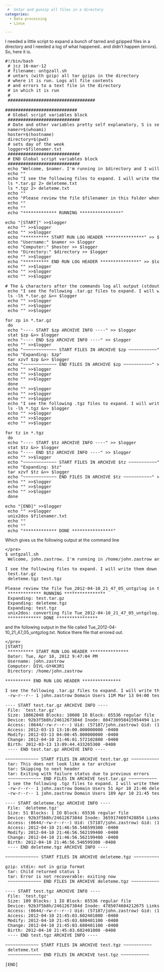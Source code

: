 ```yaml
---
 #  Untar and gunzip all files in a directory
categories:
  - Data processing
  - Linux

---
```

I needed a little script to expand a bunch of tarred and gzipped files in a directory and I needed a log of what happened.. and didn&#8217;t happen (errors). So, here it is.

<pre>#!/bin/bash
 # jcz 16-mar-12
 # filename: untgzall.sh
 # untars (with gzip) all tar gzips in the directory
 # where it is run. Logs all file contents
 # and errors to a text file in the directory
 # in which it is run
 #
 ##################################

############################
 # Global script variables block
 ############################
 # Date and other variables pretty self explanatory, S is seconds
 namer=$(whoami)
 hoster=$(hostname)
 directory=$(pwd)
 # sets day of the week
 logger=$filenamer.txt
 ############################
 # END Global script variables block
 ############################
 echo "Welcome, $namer. I'm running in $directory and I will expand all tarred and gzipped files to here."
 echo ""
 echo "I see the following files to expand. I will write them down for you now"
 ls *.tar.gz 2&gt; deleteme.txt
 ls *.tgz 2&gt; deleteme.txt
 echo ""
 echo "Please review the file $filenamer in this folder when I'm done."
 echo ""
 echo ""
 echo "************* RUNNING ****************"

echo "[START]" &gt;&gt;$logger
 echo "" &gt;&gt;$logger
 echo "" &gt;&gt;$logger
 echo "********** START RUN LOG HEADER ***************" &gt;&gt; $logger
 echo "Username:" $namer &gt;&gt; $logger
 echo "Computer:" $hoster &gt;&gt; $logger
 echo "Directory:" $directory &gt;&gt; $logger
 echo "" &gt;&gt;$logger
 echo "********** END RUN LOG HEADER ***************" &gt;&gt; $logger
 echo "" &gt;&gt;$logger
 echo "" &gt;&gt;$logger
 echo "" &gt;&gt;$logger

# The & characters after the commands log all output (stdout and stderr) to the log file
 echo "I see the following .tar.gz files to expand. I will write them down for you now" &gt;&gt; $logger
 ls -lh *.tar.gz &&gt;&gt; $logger
 echo "" &gt;&gt;$logger
 echo "" &gt;&gt;$logger
 echo "" &gt;&gt;$logger

for zp in *.tar.gz
 do
 echo "---- START $zp ARCHIVE INFO ----" &gt;&gt; $logger
 stat $zp &&gt;&gt; $logger
 echo "---- END $zp ARCHIVE INFO ----" &gt;&gt; $logger
 echo "" &gt;&gt;$logger
 echo "~~~~~~~~~~~~~ START FILES IN ARCHIVE $zp ~~~~~~~~~~~" &gt;&gt; $logger
 echo "Expanding: $zp"
 tar xzvf $zp &&gt;&gt; $logger
 echo "~~~~~~~~~~~~~ END FILES IN ARCHIVE $zp ~~~~~~~~~~~" &gt;&gt; $logger
 echo "" &gt;&gt;$logger
 echo "" &gt;&gt;$logger
 echo "" &gt;&gt;$logger
 done
 echo "" &gt;&gt;$logger
 echo "" &gt;&gt;$logger
 echo "" &gt;&gt;$logger
 echo "I see the following .tgz files to expand. I will write them down for you now" &gt;&gt; $logger
 ls -lh *.tgz &&gt;&gt; $logger
 echo "" &gt;&gt;$logger
 echo "" &gt;&gt;$logger
 echo "" &gt;&gt;$logger

for tz in *.tgz
 do
 echo "---- START $tz ARCHIVE INFO ----" &gt;&gt; $logger
 stat $tz &&gt;&gt; $logger
 echo "---- END $tz ARCHIVE INFO ----" &gt;&gt; $logger
 echo "" &gt;&gt;$logger
 echo "~~~~~~~~~~~~~ START FILES IN ARCHIVE $tz ~~~~~~~~~~~" &gt;&gt; $logger
 echo "Expanding: $tz"
 tar xzvf $tz &&gt;&gt; $logger
 echo "~~~~~~~~~~~~~ END FILES IN ARCHIVE $tz ~~~~~~~~~~~" &gt;&gt; $logger
 echo "" &gt;&gt;$logger
 echo "" &gt;&gt;$logger
 echo "" &gt;&gt;$logger
 done

echo "[END]" &gt;&gt;$logger
 echo "" &gt;&gt;$logger
 unix2dos $filenamer.txt
 echo ""
 echo ""
 echo "************* DONE ****************"</pre>

Which gives us the following output at the command line

<pre>&lt;/pre&gt;
$ untgzall.sh
 Welcome, john.zastrow. I'm running in /home/john.zastrow and I will expand all tarred and gzipped files to here.

I see the following files to expand. I will write them down for you now
 test.tar.gz
 deleteme.tgz test.tgz

Please review the file Tue_2012-04-10_21_47_05_untgzlog in this folder when I'm done.
 ************* RUNNING ****************
 Expanding: test.tar.gz
 Expanding: deleteme.tgz
 Expanding: test.tgz
 unix2dos: converting file Tue_2012-04-10_21_47_05_untgzlog.txt to DOS format ...
 ************* DONE ****************</pre>

and the following output in the file called Tue\_2012-04-10\_21\_47\_05_untgzlog.txt. Notice there file that errored out.

<pre>&lt;/pre&gt;
[START]
 ********** START RUN LOG HEADER ***************
 Dater: Tue, Apr 10, 2012 9:47:04 PM
 Username: john.zastrow
 Computer: DIVL-GY4K3R1
 Directory: /home/john.zastrow

********** END RUN LOG HEADER ***************

I see the following .tar.gz files to expand. I will write them down for you now
 -rw-r--r-- 1 john.zastrow Domain Users 11M Mar 13 04:00 test.tar.gz

---- START test.tar.gz ARCHIVE INFO ----
 File: `test.tar.gz'
 Size: 10862048 Blocks: 10608 IO Block: 65536 regular file
 Device: 92b3f5b8h/2461267384d Inode: 804736958415954494 Links: 1
 Access: (0644/-rw-r--r--) Uid: (57187/john.zastrow) Gid: (10513/Domain Users)
 Access: 2012-03-13 13:10:00.000000000 -0400
 Modify: 2012-03-13 04:00:45.000000000 -0400
 Change: 2012-04-10 21:46:01.572102800 -0400
 Birth: 2012-03-13 13:09:44.433265300 -0400
 ---- END test.tar.gz ARCHIVE INFO ----

~~~~~~~~~~~~~ START FILES IN ARCHIVE test.tar.gz ~~~~~~~~~~~
 tar: This does not look like a tar archive
 tar: Skipping to next header
 tar: Exiting with failure status due to previous errors
 ~~~~~~~~~~~~~ END FILES IN ARCHIVE test.tar.gz ~~~~~~~~~~~
 I see the following .tgz files to expand. I will write them down for you now
 -rw-r--r-- 1 john.zastrow Domain Users 51 Apr 10 21:46 deleteme.tgz
 -rw-r--r-- 1 john.zastrow Domain Users 189 Apr 10 21:45 test.tgz

---- START deleteme.tgz ARCHIVE INFO ----
 File: `deleteme.tgz'
 Size: 51 Blocks: 1 IO Block: 65536 regular file
 Device: 92b3f5b8h/2461267384d Inode: 3659174697428854 Links: 1
 Access: (0644/-rw-r--r--) Uid: (57187/john.zastrow) Gid: (10513/Domain Users)
 Access: 2012-04-10 21:46:56.546599300 -0400
 Modify: 2012-04-10 21:46:56.562199400 -0400
 Change: 2012-04-10 21:46:56.562199400 -0400
 Birth: 2012-04-10 21:46:56.546599300 -0400
 ---- END deleteme.tgz ARCHIVE INFO ----

~~~~~~~~~~~~~ START FILES IN ARCHIVE deleteme.tgz ~~~~~~~~~~~

gzip: stdin: not in gzip format
 tar: Child returned status 1
 tar: Error is not recoverable: exiting now
 ~~~~~~~~~~~~~ END FILES IN ARCHIVE deleteme.tgz ~~~~~~~~~~~

---- START test.tgz ARCHIVE INFO ----
 File: `test.tgz'
 Size: 189 Blocks: 1 IO Block: 65536 regular file
 Device: 92b3f5b8h/2461267384d Inode: 4785074604212675 Links: 1
 Access: (0644/-rw-r--r--) Uid: (57187/john.zastrow) Gid: (10513/Domain Users)
 Access: 2012-04-10 21:45:03.602401000 -0400
 Modify: 2012-04-10 21:45:03.680401100 -0400
 Change: 2012-04-10 21:45:03.680401100 -0400
 Birth: 2012-04-10 21:45:03.602401000 -0400
 ---- END test.tgz ARCHIVE INFO ----

~~~~~~~~~~~~~ START FILES IN ARCHIVE test.tgz ~~~~~~~~~~~
 deleteme.txt
 ~~~~~~~~~~~~~ END FILES IN ARCHIVE test.tgz ~~~~~~~~~~~

[END]</pre>
